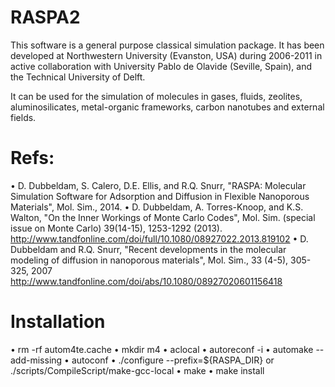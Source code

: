 RASPA2
======

This software is a general purpose classical simulation package. It has been developed at
Northwestern University (Evanston, USA) during 2006-2011 in active collaboration
with University Pablo de Olavide (Seville, Spain), and the Technical University of Delft.

It can be used for the simulation of molecules in gases, fluids, zeolites, aluminosilicates,
metal-organic frameworks, carbon nanotubes and external fields.

Refs:
=====
• D. Dubbeldam, S. Calero, D.E. Ellis, and R.Q. Snurr, "RASPA: Molecular Simulation Software for Adsorption and Diffusion in Flexible Nanoporous Materials",
   Mol. Sim., 2014.
• D. Dubbeldam, A. Torres-Knoop, and K.S. Walton,  "On the Inner Workings of Monte Carlo Codes",
   Mol. Sim. (special issue on Monte Carlo) 39(14-15), 1253-1292 (2013).
   http://www.tandfonline.com/doi/full/10.1080/08927022.2013.819102
• D. Dubbeldam and R.Q. Snurr, "Recent developments in the molecular modeling of diffusion in nanoporous materials",
   Mol. Sim., 33 (4-5), 305-325, 2007
   http://www.tandfonline.com/doi/abs/10.1080/08927020601156418

Installation
============

• rm -rf autom4te.cache
• mkdir m4
• aclocal
• autoreconf -i
• automake --add-missing
• autoconf
• ./configure --prefix=${RASPA_DIR}
   or
   ./scripts/CompileScript/make-gcc-local
• make
• make install

